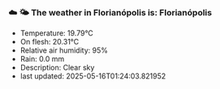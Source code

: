 ### ☁️ 🌤️  The weather in Florianópolis is: Florianópolis

- Temperature: 19.79°C
- On flesh: 20.31°C
- Relative air humidity: 95%
- Rain: 0.0 mm
- Description: Clear sky
- last updated: 2025-05-16T01:24:03.821952
